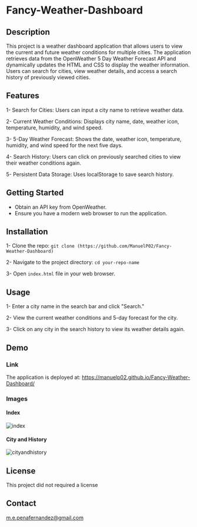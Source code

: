 # Fancy-Weather-Dashboard

## Description
This project is a weather dashboard application that allows users to view the current and future weather conditions for multiple cities. The application retrieves data from the OpenWeather 5 Day Weather Forecast API and dynamically updates the HTML and CSS to display the weather information. Users can search for cities, view weather details, and access a search history of previously viewed cities.

## Features 
1- Search for Cities: Users can input a city name to retrieve weather data.

2- Current Weather Conditions: Displays city name, date, weather icon, temperature, humidity, and wind speed.

3- 5-Day Weather Forecast: Shows the date, weather icon, temperature, humidity, and wind speed for the next five days.

4- Search History: Users can click on previously searched cities to view their weather conditions again.

5- Persistent Data Storage: Uses localStorage to save search history.

## Getting Started
- Obtain an API key from OpenWeather.
- Ensure you have a modern web browser to run the application.

## Installation
1- Clone the repo: ``git clone (https://github.com/ManuelP02/Fancy-Weather-Dashboard)``

2- Navigate to the project directory: ``cd your-repo-name``

3- Open ``index.html`` file in your web browser.

## Usage 
1- Enter a city name in the search bar and click "Search."

2- View the current weather conditions and 5-day forecast for the city.

3- Click on any city in the search history to view its weather details again.

## Demo 
### Link
The application is deployed at: https://manuelp02.github.io/Fancy-Weather-Dashboard/

### Images
#### Index
![index](https://github.com/user-attachments/assets/44033213-bb42-4ddd-b416-625c30b923e0)
#### City and History
![cityandhistory](https://github.com/user-attachments/assets/07db4aeb-a939-42f1-8dc4-40823b9e567f)


## License
This project did not required a license
## Contact
m.e.penafernandez@gmail.com
